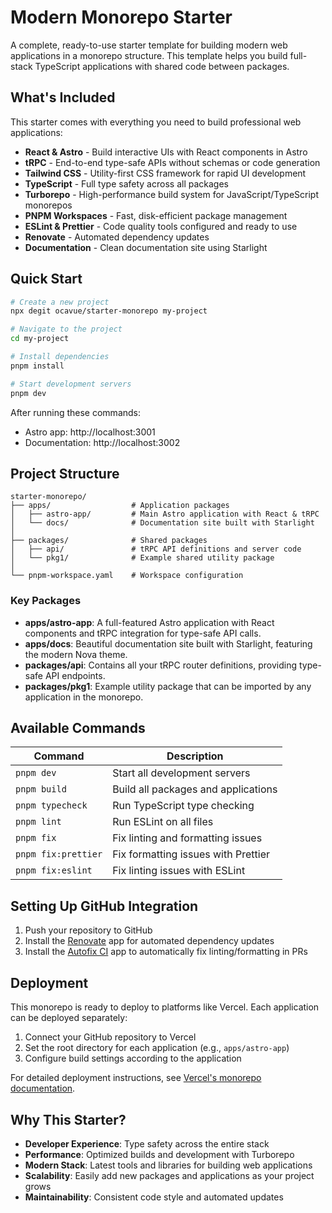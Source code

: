 # Modern Monorepo Starter

A complete, ready-to-use starter template for building modern web applications in a monorepo structure. This template helps you build full-stack TypeScript applications with shared code between packages.

## What's Included

This starter comes with everything you need to build professional web applications:

- **React & Astro** - Build interactive UIs with React components in Astro
- **tRPC** - End-to-end type-safe APIs without schemas or code generation
- **Tailwind CSS** - Utility-first CSS framework for rapid UI development
- **TypeScript** - Full type safety across all packages
- **Turborepo** - High-performance build system for JavaScript/TypeScript monorepos
- **PNPM Workspaces** - Fast, disk-efficient package management
- **ESLint & Prettier** - Code quality tools configured and ready to use
- **Renovate** - Automated dependency updates
- **Documentation** - Clean documentation site using Starlight

## Quick Start

```bash
# Create a new project
npx degit ocavue/starter-monorepo my-project

# Navigate to the project
cd my-project

# Install dependencies
pnpm install

# Start development servers
pnpm dev
```

After running these commands:

- Astro app: http://localhost:3001
- Documentation: http://localhost:3002

## Project Structure

```
starter-monorepo/
├── apps/                  # Application packages
│   ├── astro-app/         # Main Astro application with React & tRPC
│   └── docs/              # Documentation site built with Starlight
│
├── packages/              # Shared packages
│   ├── api/               # tRPC API definitions and server code
│   └── pkg1/              # Example shared utility package
│
└── pnpm-workspace.yaml    # Workspace configuration
```

### Key Packages

- **apps/astro-app**: A full-featured Astro application with React components and tRPC integration for type-safe API calls.
- **apps/docs**: Beautiful documentation site built with Starlight, featuring the modern Nova theme.
- **packages/api**: Contains all your tRPC router definitions, providing type-safe API endpoints.
- **packages/pkg1**: Example utility package that can be imported by any application in the monorepo.

## Available Commands

| Command             | Description                         |
| ------------------- | ----------------------------------- |
| `pnpm dev`          | Start all development servers       |
| `pnpm build`        | Build all packages and applications |
| `pnpm typecheck`    | Run TypeScript type checking        |
| `pnpm lint`         | Run ESLint on all files             |
| `pnpm fix`          | Fix linting and formatting issues   |
| `pnpm fix:prettier` | Fix formatting issues with Prettier |
| `pnpm fix:eslint`   | Fix linting issues with ESLint      |

## Setting Up GitHub Integration

1. Push your repository to GitHub
2. Install the [Renovate](https://github.com/apps/renovate) app for automated dependency updates
3. Install the [Autofix CI](https://github.com/apps/autofix-ci) app to automatically fix linting/formatting in PRs

## Deployment

This monorepo is ready to deploy to platforms like Vercel. Each application can be deployed separately:

1. Connect your GitHub repository to Vercel
2. Set the root directory for each application (e.g., `apps/astro-app`)
3. Configure build settings according to the application

For detailed deployment instructions, see [Vercel's monorepo documentation](https://vercel.com/docs/monorepos).

## Why This Starter?

- **Developer Experience**: Type safety across the entire stack
- **Performance**: Optimized builds and development with Turborepo
- **Modern Stack**: Latest tools and libraries for building web applications
- **Scalability**: Easily add new packages and applications as your project grows
- **Maintainability**: Consistent code style and automated updates
